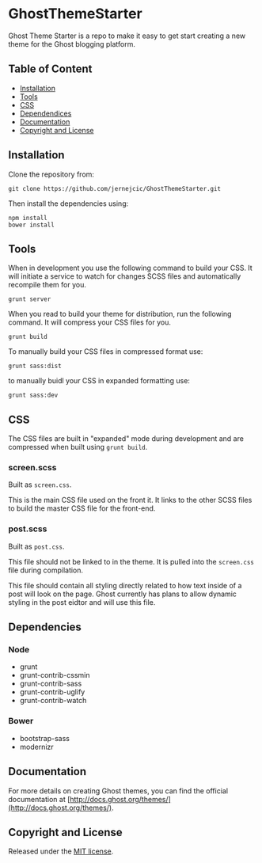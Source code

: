 GhostThemeStarter
=================

Ghost Theme Starter is a repo to make it easy to get start creating a new theme for the Ghost blogging platform.

## Table of Content

- [Installation](#installation)
- [Tools](#tools)
- [CSS](#css)
- [Dependendices](#dependencies)
- [Documentation](#documentaiton)
- [Copyright and License](#copyright-and-license)

## Installation

Clone the repository from:

    git clone https://github.com/jernejcic/GhostThemeStarter.git

Then install the dependencies using:

    npm install
    bower install

## Tools

When in development you use the following command to build your CSS. It will initiate a service to watch for changes SCSS files and automatically recompile them for you.

    grunt server

When you read to build your theme for distribution, run the following command. It will compress your CSS files for you.

    grunt build

To manually build your CSS files in compressed format use:

    grunt sass:dist

to manually buidl your CSS in expanded formatting use:

    grunt sass:dev

## CSS

The CSS files are built in "expanded" mode during development and are compressed when built using `grunt build`.

### screen.scss

Built as `screen.css`.

This is the main CSS file used on the front it. It links to the other SCSS files to build the master CSS file for the front-end.

### post.scss

Built as `post.css`.

This file should not be linked to in the theme. It is pulled into the `screen.css` file during compilation.

This file should contain all styling directly related to how text inside of a post will look on the page. Ghost currently has plans to allow dynamic styling in the post eidtor and will use this file.

## Dependencies

### Node

- grunt
- grunt-contrib-cssmin
- grunt-contrib-sass
- grunt-contrib-uglify
- grunt-contrib-watch

### Bower

- bootstrap-sass
- modernizr

## Documentation

For more details on creating Ghost themes, you can find the official documentation at [http://docs.ghost.org/themes/](http://docs.ghost.org/themes/).

## Copyright and License

Released under the [MIT license](LICENSE).
